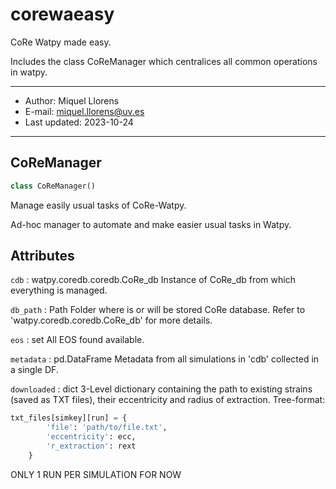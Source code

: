 <a id="corewaeasy"></a>

# corewaeasy

CoRe Watpy made easy.

Includes the class CoReManager which centralices all common operations
in watpy.

---
- Author: Miquel Llorens
- E-mail: miquel.llorens@uv.es
- Last updated: 2023-10-24
---

<a id="corewaeasy.corewaeasy.CoReManager"></a>

## CoReManager

```python
class CoReManager()
```

Manage easily usual tasks of CoRe-Watpy.

Ad-hoc manager to automate and make easier usual tasks in Watpy.

Attributes
----------
`cdb` : watpy.coredb.coredb.CoRe_db
Instance of CoRe_db from which everything is managed.

`db_path` : Path
Folder where is or will be stored CoRe database.
Refer to 'watpy.coredb.coredb.CoRe_db' for more details.

`eos` : set
All EOS found available.

`metadata` : pd.DataFrame
Metadata from all simulations in 'cdb' collected in a single DF.

`downloaded` : dict
3-Level dictionary containing the path to existing strains (saved as
TXT files), their eccentricity and radius of extraction.
Tree-format:
```python
txt_files[simkey][run] = {
        'file': 'path/to/file.txt',
        'eccentricity': ecc,
        'r_extraction': rext
    }
```
ONLY 1 RUN PER SIMULATION FOR NOW
